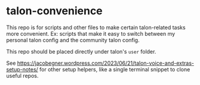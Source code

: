 # talon-convenience

This repo is for scripts and other files to make certain talon-related tasks
more convenient.
Ex: scripts that make it easy to switch between my personal talon config and the
community talon config.

This repo should be placed directly under talon's `user` folder.

See https://jacobegner.wordpress.com/2023/06/21/talon-voice-and-extras-setup-notes/
for other setup helpers, like a single terminal snippet to clone useful repos.